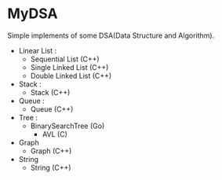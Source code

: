 # MyDSA
Simple implements of some DSA(Data Structure and Algorithm).

* Linear List : 
  * Sequential List (C++)
  * Single Linked List (C++)
  * Double Linked List (C++)
* Stack : 
  * Stack (C++)
* Queue : 
  * Queue (C++)
* Tree :
  * BinarySearchTree (Go)
    * AVL (C)
* Graph
  * Graph (C++)
* String
  * String (C++)
